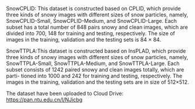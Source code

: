 SnowCPLID: This dataset is constructed based on CPLID, which provide three kinds of snowy images with different sizes of snow particles, namely, SnowCPLID-Small, SnowCPLID-Medium, and SnowCPLID-Large. Each subset has a total number of 848 pairs snowy and clean images, which are divided into 700, 148 for training and testing, respectively. The size of images in the training, validation and the testing sets is 84 × 84. 

SnowTTPLA:This dataset is constructed based on InsPLAD, which provide three kinds of snowy images with different sizes of snow particles, namely, SnowTTPLA-Small, SnowTTPLA-Medium, and SnowTTPLA-Large. Each subset consists of 1242 paired snowy and clean images totally, which are parti- tioned into 1000 and 242 for training and testing, respectively. The images in the training, validation and the testing sets are in size of 512×512. 

The dataset have been uploaded to Cloud Drive: https://pan.ntu.edu.cn/l/NJicbg
